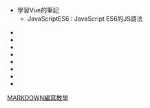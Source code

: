 * 學習Vue的筆記
    * JavaScriptES6 : JavaScript ES6的JS語法
-
-
-
-
-
-
-
-
[MARKDOWN編寫教學](https://ithelp.ithome.com.tw/articles/10203758 "README.md的編寫教學")